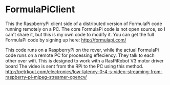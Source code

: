 # FormulaPiClient
This the RaspberryPi client side of a distributed version of FormulaPi code running remotely on a PC. 
The core FormulaPi code is not open source, so I can't share it, but this is my own code to modify it. You can get the full FormulaPi code by signing up here: http://formulapi.com/

This code runs on a RaspberryPi on the rover, while the actual FormulaPi code runs on a remote PC for processing effeciency. 
They talk to each other over wifi.
This is designed to work with a RasPiRobot V3 motor driver board
The video is sent from the RPi to the PC using this method. http://petrkout.com/electronics/low-latency-0-4-s-video-streaming-from-raspberry-pi-mjpeg-streamer-opencv/
